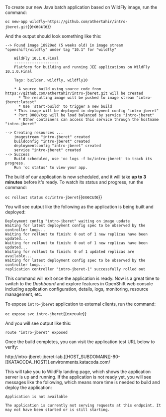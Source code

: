 To create our new Java batch application based on WildFly image, run the command:

``oc new-app wildfly~https://github.com/athertahir/intro-jberet.git``{{execute}}

And the output should look something like this:

```text
--> Found image 18929ed (5 weeks old) in image stream "openshift/wildfly" under tag "10.1" for "wildfly"

    WildFly 10.1.0.Final
    --------------------
    Platform for building and running JEE applications on WildFly 10.1.0.Final

    Tags: builder, wildfly, wildfly10

    * A source build using source code from https://github.com/athertahir/intro-jberet.git will be created
      * The resulting image will be pushed to image stream "intro-jberet:latest"
      * Use 'start-build' to trigger a new build
    * This image will be deployed in deployment config "intro-jberet"
    * Port 8080/tcp will be load balanced by service "intro-jberet"
      * Other containers can access this service through the hostname "intro-jberet"

--> Creating resources ...
    imagestream "intro-jberet" created
    buildconfig "intro-jberet" created
    deploymentconfig "intro-jberet" created
    service "intro-jberet" created
--> Success
    Build scheduled, use 'oc logs -f bc/intro-jberet' to track its progress.
    Run 'oc status' to view your app.
```

The build of our application is now scheduled, and it will take **up to 3 minutes** before it's ready.
To watch its status and progress, run the command:

``oc rollout status dc/intro-jberet``{{execute}}

You will see output like the following as the application is being built and deployed:

```text
Deployment config "intro-jberet" waiting on image update
Waiting for latest deployment config spec to be observed by the controller loop...
Waiting for rollout to finish: 0 out of 1 new replicas have been updated...
Waiting for rollout to finish: 0 out of 1 new replicas have been updated...
Waiting for rollout to finish: 0 of 1 updated replicas are available...
Waiting for latest deployment config spec to be observed by the controller loop...
replication controller "intro-jberet-1" successfully rolled out
```

This command will exit once the application is ready.
Now is a great time to switch to the _Dashboard_ and explore features in OpenShift web console
including application configuration, details, logs, monitoring, resource management, etc.

To expose `intro-jberet` application to external clients, run the command:

``oc expose svc intro-jberet``{{execute}}

And you will see output like this:

```text
route "intro-jberet" exposed
```

Once the build completes, you can visit the application test URL below to verify:

http://intro-jberet-jberet-lab.[[HOST_SUBDOMAIN]]-80-[[KATACODA_HOST]].environments.katacoda.com/

This will take you to WildFly landing page, which shows the application server is up and running.
If the application is not ready yet, you will see messages like the following, which means more time
is needed to build and deploy the application:

```text
Application is not available

The application is currently not serving requests at this endpoint. It may not have been started or is still starting.
```
